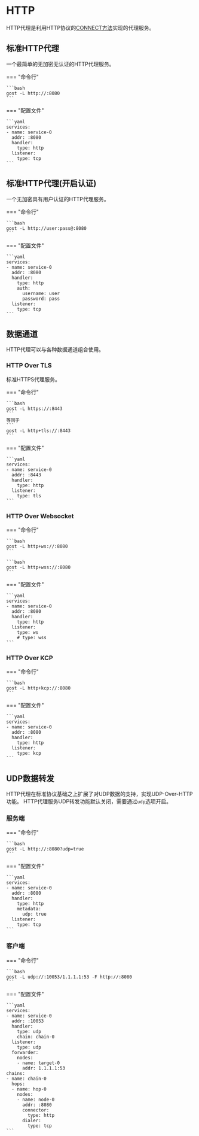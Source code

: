 # HTTP

HTTP代理是利用HTTP协议的[CONNECT方法](https://developer.mozilla.org/zh-CN/docs/Web/HTTP/Methods/CONNECT)实现的代理服务。

## 标准HTTP代理

一个最简单的无加密无认证的HTTP代理服务。

=== "命令行"

    ```bash
    gost -L http://:8080
    ```

=== "配置文件"

    ```yaml
    services:
    - name: service-0
      addr: :8080
      handler:
        type: http
      listener:
        type: tcp
    ```

## 标准HTTP代理(开启认证)

一个无加密具有用户认证的HTTP代理服务。

=== "命令行"

    ```bash
    gost -L http://user:pass@:8080
    ```

=== "配置文件"

    ```yaml
    services:
    - name: service-0
      addr: :8080
      handler:
        type: http
        auth:
          username: user
          password: pass
      listener:
        type: tcp
    ```

## 数据通道

HTTP代理可以与各种数据通道组合使用。

### HTTP Over TLS

标准HTTPS代理服务。

=== "命令行"

    ```bash
    gost -L https://:8443
    ```
	等同于
	```
	gost -L http+tls://:8443
	```

=== "配置文件"

    ```yaml
    services:
    - name: service-0
      addr: :8443
      handler:
        type: http
      listener:
        type: tls
    ```

### HTTP Over Websocket

=== "命令行"

    ```bash
    gost -L http+ws://:8080
    ```

    ```bash
    gost -L http+wss://:8080
    ```

=== "配置文件"

    ```yaml
    services:
    - name: service-0
      addr: :8080
      handler:
        type: http
      listener:
        type: ws
        # type: wss
    ```

### HTTP Over KCP

=== "命令行"

    ```bash
    gost -L http+kcp://:8080
    ```

=== "配置文件"

    ```yaml
    services:
    - name: service-0
      addr: :8080
      handler:
        type: http
      listener:
        type: kcp
    ```

## UDP数据转发

HTTP代理在标准协议基础之上扩展了对UDP数据的支持，实现UDP-Over-HTTP功能。
HTTP代理服务UDP转发功能默认关闭，需要通过`udp`选项开启。

### 服务端

=== "命令行"

    ```bash
    gost -L http://:8080?udp=true
    ```

=== "配置文件"

    ```yaml
    services:
    - name: service-0
      addr: :8080
      handler:
        type: http
        metadata:
          udp: true
      listener:
        type: tcp
    ```

### 客户端

=== "命令行"

    ```bash
    gost -L udp://:10053/1.1.1.1:53 -F http://:8080
    ```

=== "配置文件"

    ```yaml
    services:
    - name: service-0
      addr: :10053
      handler:
        type: udp
        chain: chain-0
      listener:
        type: udp
      forwarder:
        nodes:
        - name: target-0
          addr: 1.1.1.1:53
    chains:
    - name: chain-0
      hops:
      - name: hop-0
        nodes:
        - name: node-0
          addr: :8080
          connector:
            type: http
          dialer:
            type: tcp
    ```